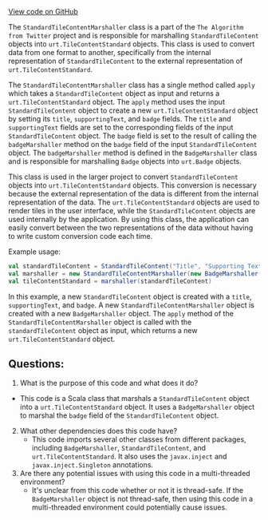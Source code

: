 [View code on GitHub](https://github.com/misbahsy/the-algorithm/product-mixer/core/src/main/scala/com/twitter/product_mixer/core/functional_component/marshaller/response/urt/item/tile/StandardTileContentMarshaller.scala)

The `StandardTileContentMarshaller` class is a part of the `The Algorithm from Twitter` project and is responsible for marshalling `StandardTileContent` objects into `urt.TileContentStandard` objects. This class is used to convert data from one format to another, specifically from the internal representation of `StandardTileContent` to the external representation of `urt.TileContentStandard`.

The `StandardTileContentMarshaller` class has a single method called `apply` which takes a `StandardTileContent` object as input and returns a `urt.TileContentStandard` object. The `apply` method uses the input `StandardTileContent` object to create a new `urt.TileContentStandard` object by setting its `title`, `supportingText`, and `badge` fields. The `title` and `supportingText` fields are set to the corresponding fields of the input `StandardTileContent` object. The `badge` field is set to the result of calling the `badgeMarshaller` method on the `badge` field of the input `StandardTileContent` object. The `badgeMarshaller` method is defined in the `BadgeMarshaller` class and is responsible for marshalling `Badge` objects into `urt.Badge` objects.

This class is used in the larger project to convert `StandardTileContent` objects into `urt.TileContentStandard` objects. This conversion is necessary because the external representation of the data is different from the internal representation of the data. The `urt.TileContentStandard` objects are used to render tiles in the user interface, while the `StandardTileContent` objects are used internally by the application. By using this class, the application can easily convert between the two representations of the data without having to write custom conversion code each time. 

Example usage:

```scala
val standardTileContent = StandardTileContent("Title", "Supporting Text", Some(Badge("Badge")))
val marshaller = new StandardTileContentMarshaller(new BadgeMarshaller())
val tileContentStandard = marshaller(standardTileContent)
``` 

In this example, a new `StandardTileContent` object is created with a `title`, `supportingText`, and `badge`. A new `StandardTileContentMarshaller` object is created with a new `BadgeMarshaller` object. The `apply` method of the `StandardTileContentMarshaller` object is called with the `standardTileContent` object as input, which returns a new `urt.TileContentStandard` object.
## Questions: 
 1. What is the purpose of this code and what does it do?
   - This code is a Scala class that marshals a `StandardTileContent` object into a `urt.TileContentStandard` object. It uses a `BadgeMarshaller` object to marshal the `badge` field of the `StandardTileContent` object.
2. What other dependencies does this code have?
   - This code imports several other classes from different packages, including `BadgeMarshaller`, `StandardTileContent`, and `urt.TileContentStandard`. It also uses the `javax.inject` and `javax.inject.Singleton` annotations.
3. Are there any potential issues with using this code in a multi-threaded environment?
   - It's unclear from this code whether or not it is thread-safe. If the `BadgeMarshaller` object is not thread-safe, then using this code in a multi-threaded environment could potentially cause issues.
